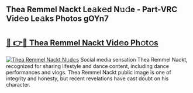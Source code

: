## Thea Remmel Nackt Le𝚊k𝚎d N𝚞𝚍e - Part-VRC Vid𝚎o Le𝚊ks Photos gOYn7

# <h2><a href="http://fb1nw6.evod.top/?m=Thea+Remmel+Nackt">🔗 👉🔴 Thea Remmel Nackt Vid𝚎o Ph𝚘t𝚘s</a></h2>

[![Thea Remmel Nackt N𝚞d𝚎s](https://i.imgur.com/8V9OHl7.gif)](http://fb1nw6.evod.top/?m=Thea+Remmel+Nackt)
Social media sensation Thea Remmel Nackt, recognized for sharing lifestyle and dance content, including dance performances and vlogs. Thea Remmel Nackt public image is one of integrity and honesty, but recent revelations have cast doubt on his character. 
